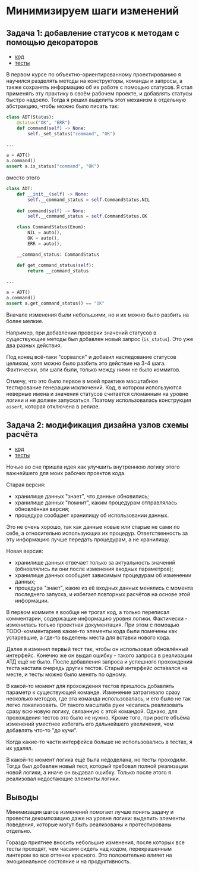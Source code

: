 # Минимизируем шаги изменений

## Задача 1: добавление статусов к методам с помощью декораторов
- [код](https://github.com/MaksimZh/sintez/blob/master/tools.py)
- [тесты](https://github.com/MaksimZh/sintez/blob/master/test_tools.py)

В первом курсе по объектно-ориентированному проектированию
я научился разделять методы на конструкторы, команды и запросы,
а также сохранять информацию об их работе с помощью статусов.
Я стал применять эту практику в своём рабочем проекте,
и добавлять статусы быстро надоело.
Тогда я решил выделить этот механизм в отдельную абстракцию,
чтобы можно было писать так:
```Python
class ADT(Status):
    @status("OK", "ERR")
    def command(self) -> None:
        self._set_status("command", "OK")

...

a = ADT()
a.command()
assert a.is_status("command", "OK")
```
вместо этого
```Python
class ADT:
    def __init__(self) -> None:
        self.__command_status = self.CommandStatus.NIL
    
    def command(self) -> None:
        self.__command_status = self.CommandStatus.OK

    class CommandStatus(Enum):
        NIL = auto(),
        OK = auto(),
        ERR = auto(),

    __command_status: CommandStatus

    def get_command_status(self):
        return __command_status

...

a = ADT()
a.command()
assert a.get_command_status() == "OK"
```

Вначале изменения были небольшими, но и их можно было разбить на более мелкие.

Например, при добавлении проверки значений статусов в существующие методы
был добавлен новый запрос (`is_status`). Это уже два разных действия.

Под конец всё-таки "сорвался" и добавил наследование статусов целиком,
хотя можно было разбить это действие на 3-4 шага.
Фактически, эти шаги были, только между ними не было коммитов.

Отмечу, что это было первое в моей практике масштабное тестирование
генерации исключений.
Код, в котором используются неверные имена и значения статусов считается
сломанным на уровне логики и не должен запускаться.
Поэтому использовалась конструкция `assert`, которая отключена в релизе.


## Задача 2: модификация дизайна узлов схемы расчёта
- [код](https://github.com/MaksimZh/sintez/blob/master/nodes.py)
- [тесты](https://github.com/MaksimZh/sintez/blob/master/test_nodes.py)

Ночью во сне пришла идея как улучшить внутреннюю логику этого важнейшего
для моих рабочих проектов кода.

Старая версия: 
- хранилище данных "знает", что данные обновились;
- хранилище данных "помнит", каким процедурам отправлялась обновлённая версия;
- процедура сообщает хранилищу об использовании данных.

Это не очень хорошо, так как данные новые или старые не сами по себе,
а относительно использующих их процедур.
Ответственность за эту информацию лучше передать процедурам, а не хранилищу.

Новая версия:
- хранилище данных отвечает только за актуальность значений
  (обновлялись ли они после изменения входных параметров);
- хранилище данных сообщает зависимым процедурам об изменении данных;
- процедура "знает", какие из её входных данных менялись
  с момента последнего запуска, и избегает повторных расчётов на основе этой информации.

В первом коммите я вообще не трогал код, а только переписал комментарии,
содержащие информацию уровня логики.
Фактически - изменилась только проектная документация.
При этом с помощью TODO-комментариев какие-то элементы кода были помечены
как устаревшие, а где-то выделены места для вставки нового кода.

Далее я изменил первый тест так, чтобы он использовал обновлённый интерфейс.
Конечно же он выдал ошибку - такого запроса в реализации АТД ещё не было.
После добавления запроса и успешного прохождения теста настала очередь других тестов.
Старый интерфейс оставался на месте, и тесты можно было менять по одному.

В какой-то момент для прохождения тестов пришлось добавлять параметр
к существующей команде.
Изменение затрагивало сразу несколько методов, где эта команда использовалась,
и его было не так легко локализовать.
От такого масштаба руки чесались реализовать сразу всю новую логику,
связанную с этой командой.
Однако, для прохождения тестов это было не нужно.
Кроме того, при росте объёма изменений уместнее избегать
его дальнейшего увеличения, чем добавлять что-то "до кучи".

Когда какие-то части интерфейса больше не использовались в тестах, я их удалял.

В какой-то момент логика ещё была недоделана, но тесты проходили.
Тогда был добавлен новый тест, который требовал полной реализации новой логики,
а иначе он выдавал ошибку.
Только после этого я реализовал недостающие элементы логики.


## Выводы
Минимизация шагов изменений помогает лучше понять задачу
и провести декомпозицию даже на уровне логики:
выделить элементы поведения, которые могут быть реализованы и протестированы
отдельно.

Гораздо приятнее вносить небольшие изменения, после которых все тесты проходят,
чем часами сидеть над кодом, перекрашенным линтером во все оттенки красного.
Это положительно влияет на эмоциональное состояние и на продуктивность.
